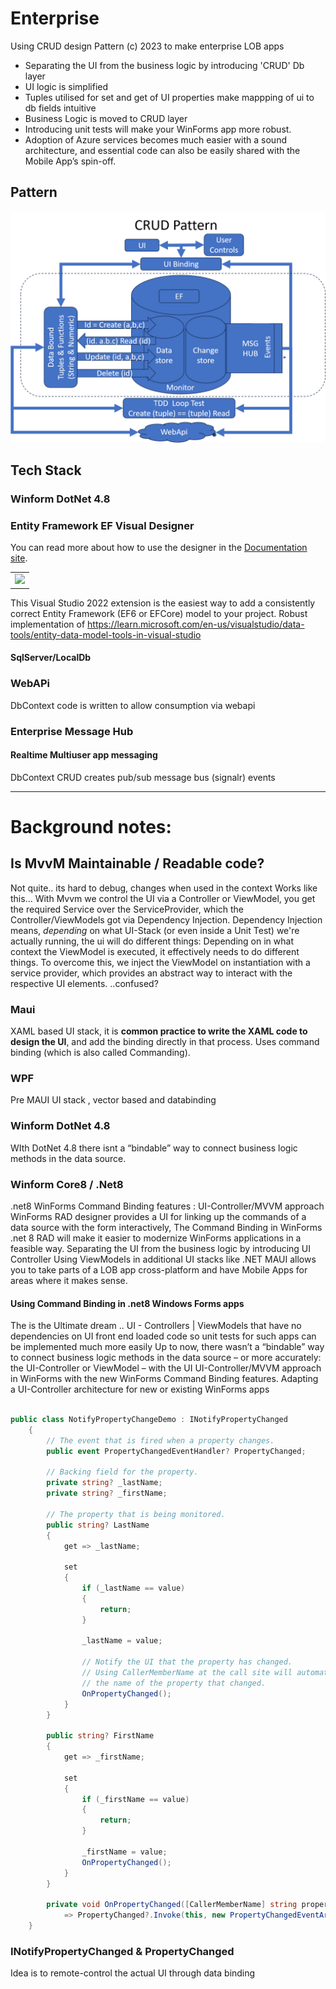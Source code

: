 # Enterprise
Using CRUD design Pattern (c) 2023 to make enterprise LOB apps
- Separating the UI from the business logic by introducing 'CRUD' Db layer
- UI logic is simplified
- Tuples utilised for set and get of UI properties make mappping of ui to db fields intuitive
- Business Logic is moved to CRUD layer
- Introducing unit tests will make your WinForms app more robust.
- Adoption of Azure services becomes much easier with a sound architecture, and essential code can also be easily shared with the Mobile App’s spin-off.


## Pattern
![CRUD LOB Pattern](https://github.com/Opzet/Enterprise/blob/main/CRUD%20Pattern/CRUD%20LOB%20Pattern.png?raw=true)

## Tech Stack

### Winform DotNet 4.8 

### Entity Framework EF Visual Designer 

You can read more about how to use the designer in the [Documentation site](https://msawczyn.github.io/EFDesigner/).
<table><tbody><tr><td>
<img src="https://msawczyn.github.io/EFDesigner/images/Designer.jpg">
</td></tr></tbody></table>

This Visual Studio 2022 extension is the easiest way to add a consistently correct Entity Framework (EF6 or EFCore) model to your project.
Robust implementation of https://learn.microsoft.com/en-us/visualstudio/data-tools/entity-data-model-tools-in-visual-studio

#### SqlServer/LocalDb


### WebAPi
 DbContext code is written to allow consumption via webapi
### Enterprise Message Hub 
#### Realtime Multiuser app messaging
DbContext CRUD creates pub/sub message bus (signalr) events

----

# Background notes:
## Is MvvM Maintainable / Readable code?
Not quite.. its hard to debug, changes when used in the context 
Works like this... With Mvvm we control the UI via a Controller or ViewModel, you get the required Service over the ServiceProvider, which the Controller/ViewModels got via Dependency Injection.
Dependency Injection means, _depending_ on what UI-Stack (or even inside a Unit Test) we're actually running, the ui will do different things:
Depending on in what context the ViewModel is executed, it effectively needs to do different things.
To overcome this, we inject the ViewModel on instantiation with a service provider, which provides an abstract way to interact with the respective UI elements.
..confused?

### Maui
XAML based UI stack, it is **common practice to write the XAML code to design the UI**, and add the binding directly in that process. Uses command binding (which is also called Commanding).

### WPF 
Pre MAUI UI stack , vector based and databinding

### Winform DotNet 4.8 
WIth DotNet 4.8 there isnt a “bindable” way to connect business logic methods in the data source.

### Winform Core8 / .Net8 
.net8 WinForms Command Binding features : UI-Controller/MVVM approach
WinForms RAD designer provides a UI for linking up the commands of a data source with the form interactively,
The Command Binding in WinForms .net 8 RAD will make it easier to modernize WinForms applications in a feasible way. 
Separating the UI from the business logic by introducing UI Controller
Using ViewModels in additional UI stacks like .NET MAUI allows you to take parts of a LOB app cross-platform and have Mobile Apps for areas where it makes sense. 
#### Using Command Binding in .net8 Windows Forms apps
The is the Ultimate dream .. UI - Controllers | ViewModels that have no dependencies on UI front end loaded code so unit tests for such apps can be implemented much more easily
Up to now, there wasn’t a “bindable” way to connect business logic methods in the data source – or more accurately: the UI-Controller or ViewModel – with the UI
UI-Controller/MVVM approach in WinForms with the new WinForms Command Binding features.
Adapting a UI-Controller architecture for new or existing WinForms apps
```csharp

public class NotifyPropertyChangeDemo : INotifyPropertyChanged
    {
        // The event that is fired when a property changes.
        public event PropertyChangedEventHandler? PropertyChanged;

        // Backing field for the property.
        private string? _lastName;
        private string? _firstName;

        // The property that is being monitored.
        public string? LastName
        {
            get => _lastName;

            set
            {
                if (_lastName == value)
                {
                    return;
                }

                _lastName = value;

                // Notify the UI that the property has changed.
                // Using CallerMemberName at the call site will automatically fill in
                // the name of the property that changed.
                OnPropertyChanged();
            }
        }

        public string? FirstName
        {
            get => _firstName;

            set
            {
                if (_firstName == value)
                {
                    return;
                }

                _firstName = value;
                OnPropertyChanged();
            }
        }

        private void OnPropertyChanged([CallerMemberName] string propertyName = "") 
            => PropertyChanged?.Invoke(this, new PropertyChangedEventArgs(propertyName));
    }

```

### INotifyPropertyChanged & PropertyChanged
Idea is to remote-control the actual UI through data binding


